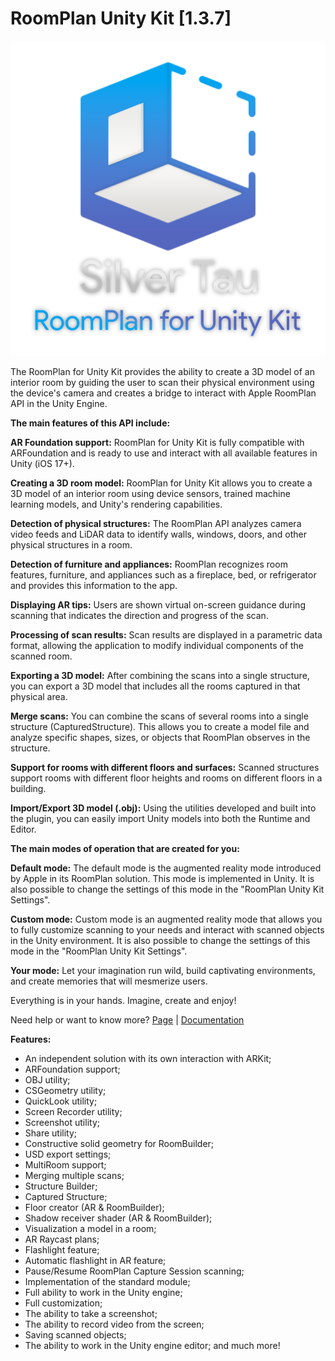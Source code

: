 # RoomPlan Unity Kit [1.3.7]

![image](./Editor/Images/icon.png "RoomPlan Unity Kit logo icon")

The RoomPlan for Unity Kit provides the ability to create a 3D model of an interior room by guiding the user to scan their physical environment using the device's camera and creates a bridge to interact with Apple RoomPlan API in the Unity Engine.


**The main features of this API include:**

**AR Foundation support:** RoomPlan for Unity Kit is fully compatible with ARFoundation and is ready to use and interact with all available features in Unity (iOS 17+). 

**Creating a 3D room model:** RoomPlan for Unity Kit allows you to create a 3D model of an interior room using device sensors, trained machine learning models, and Unity's rendering capabilities.

**Detection of physical structures:** The RoomPlan API analyzes camera video feeds and LiDAR data to identify walls, windows, doors, and other physical structures in a room.

**Detection of furniture and appliances:** RoomPlan recognizes room features, furniture, and appliances such as a fireplace, bed, or refrigerator and provides this information to the app.

**Displaying AR tips:** Users are shown virtual on-screen guidance during scanning that indicates the direction and progress of the scan.

**Processing of scan results:** Scan results are displayed in a parametric data format, allowing the application to modify individual components of the scanned room.

**Exporting a 3D model:** After combining the scans into a single structure, you can export a 3D model that includes all the rooms captured in that physical area.

**Merge scans:** You can combine the scans of several rooms into a single structure (CapturedStructure). This allows you to create a model file and analyze specific shapes, sizes, or objects that RoomPlan observes in the structure.

**Support for rooms with different floors and surfaces:** Scanned structures support rooms with different floor heights and rooms on different floors in a building.

**Import/Export 3D model (.obj):** Using the utilities developed and built into the plugin, you can easily import Unity models into both the Runtime and Editor.


**The main modes of operation that are created for you:**

**Default mode:**
The default mode is the augmented reality mode introduced by Apple in its RoomPlan solution. This mode is implemented in Unity. It is also possible to change the settings of this mode in the "RoomPlan Unity Kit Settings".

**Custom mode:**
Custom mode is an augmented reality mode that allows you to fully customize scanning to your needs and interact with scanned objects in the Unity environment. It is also possible to change the settings of this mode in the "RoomPlan Unity Kit Settings".

**Your mode:**
Let your imagination run wild, build captivating environments, and create memories that will mesmerize users.

Everything is in your hands. Imagine, create and enjoy!


Need help or want to know more?
[Page](https://www.silvertau.com/products/roomplan-for-unity-kit) | [Documentation](https://silvertau.s3.eu-central-1.amazonaws.com/RoomPlanForUnityKit/Documentation/index.html)


**Features:**
- An independent solution with its own interaction with ARKit;
- ARFoundation support;
- OBJ utility;
- CSGeometry utility;
- QuickLook utility;
- Screen Recorder utility;
- Screenshot utility;
- Share utility;
- Constructive solid geometry for RoomBuilder;
- USD export settings;
- MultiRoom support;
- Merging multiple scans;
- Structure Builder;
- Captured Structure;
- Floor creator (AR & RoomBuilder);
- Shadow receiver shader (AR & RoomBuilder);
- Visualization a model in a room;
- AR Raycast plans;
- Flashlight feature;
- Automatic flashlight in AR feature;
- Pause/Resume RoomPlan Capture Session scanning;
- Implementation of the standard module;
- Full ability to work in the Unity engine;
- Full customization;
- The ability to take a screenshot;
- The ability to record video from the screen;
- Saving scanned objects;
- The ability to work in the Unity engine editor;
and much more!